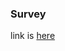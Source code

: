 ### Survey

link is [here](https://github.com/jtestard/ResearchThoughts/blob/master/14-01/literature-survey.md)